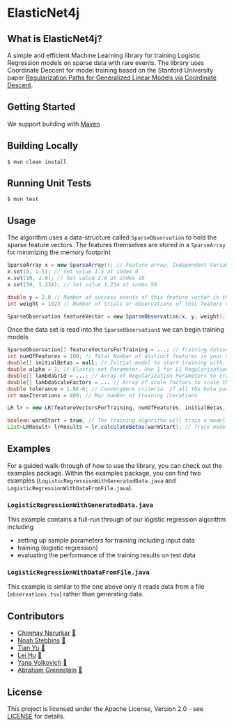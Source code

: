 # ElasticNet4j
## What is **ElasticNet4j**?
A simple and efficient Machine Learning library for training Logistic Regression models on sparse data with rare events. The library uses Coordinate Descent for model training based on the Stanford University paper [Regularization Paths for Generalized Linear Models
via Coordinate Descent](http://web.stanford.edu/%7Ehastie/Papers/glmnet.pdf).

## Getting Started 
We support building with [Maven](https://maven.apache.org/) 

## Building Locally
```
$ mvn clean install
```

## Running Unit Tests
```
$ mvn test
```

## Usage
The algorithm uses a data-structure called `SparseObservation` to hold the sparse feature vectors. The features themselves are stored in a `SparseArray` for minimizing the memory footprint
```java
SparseArray x = new SparseArray(); // Feature array. Independent Variables
x.set(0, 1.5); // Set value 1.5 at index 0
x.set(10, 2.0); // Set value 2.0 at index 10
x.set(50, 1.234); // Set value 1.234 at index 50

double y = 2.0 // Number of success events of this feature vector in the data set
int weight = 1023 // Number of trials or observations of this feature vector in the data set

SparseObservation featureVector = new SparseObservation(x, y, weight); // Sparse feature vector
```

Once the data set is read into the `SparseObservation`s we can begin training models
```java
SparseObservation[] featureVectorsForTraining = ...; // Training dataset
int numOfFeatures = 100; // Total Number of distinct features in your data set
double[] initialBetas = null; // Initial model to start training with. It can be set to null or one can provide a starting point model to begin training
double alpha = 1; // Elastic-net Parameter. Use 1 for L1 Regularization, 0 for L2 Regularization. A value between 0 and 1 corresponds to a combination of L1 and L2
double[] lambdaGrid = ...; // Array of Regularization Parameters to train models. This can be generated using LRUtil.getLambdaGrid(int size, double start, double end);
double[] lambdaScaleFactors = ... // Array of scale factors to scale the regularization parameter per feature based on its frequency in the dataset. This can be generated using LRUtil.generateLambdaScaleFactors(SparseObservation[] featureVectorsForTraining, int featureVectorLen)
double tolerance = 1.0E-6; // Convergence criteria. If all the beta parameters change less than this value on the current iteration, stop further training iterations
int maxIterations = 400; // Max number of training iterations

LR lr = new LR(featureVectorsForTraining, numOfFeatures, initialBetas, alpha, lambdaGrid, lambdaScaleFactors, tolerance, maxIterations, new CoordinateDescentTrainer()); // Initialize the LR algorithm with a CoordinateDescentTrainer

boolean warmStart = true; // The training algorithm will train a model for each lambda in the lambdaGrid. Setting this to true will use the model generated for the previous lambda to warm-start training for the next lambda
List<LRResult> lrResults = lr.calculateBetas(warmStart); // Train models for each lambda in the lambda grid
```

## Examples
For a guided walk-through of how to use the library, you can check out the examples package. Within the examples package, you can find two examples (`LogisticRegressionWithGeneratedData.java` and `LogisticRegressionWithDataFromFile.java`). 

### `LogisticRegressionWithGeneratedData.java`
This example contains a full-run through of our logistic regression algorithm including
* setting up sample parameters for training including input data
* training (logistic regression)
* evaluating the performance of the training results on test data

### `LogisticRegressionWithDataFromFile.java`
This example is similar to the one above only it reads data from a file (`observations.tsv`) rather than generating data. 

## Contributors
* [Chinmay Nerurkar](https://github.com/nchinmay) [:e-mail:](mailto:nchinmay@hotmail.com)
* [Noah Stebbins](https://github.com/nstebbins) [:e-mail:](mailto:nstebbins1@gmail.com)
* [Tian Yu](https://github.com/ty277) [:e-mail:](mailto:ty277@cornell.edu)
* [Lei Hu](https://github.com/interboys11) [:e-mail:](mailto:lei.stone.hu@gmail.com)
* [Yana Volkovich](https://github.com/volkovich) [:link:](https://www.yanavolkovich.com)
* [Abraham Greenstein](https://github.com/agreens) [:e-mail:](mailto:abraham.greenstein@gmail.com)

## License
This project is licensed under the Apache License, Version 2.0 - see [LICENSE](LICENSE) for details.
